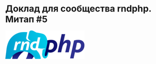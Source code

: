 # Доклад для сообщества rndphp. Митап #5
<img src="pictures/logo.png" width="250" alt="RnD PHP logo">



